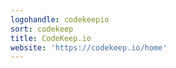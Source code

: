 ```yaml
---
logohandle: codekeepio
sort: codekeep
title: CodeKeep.io
website: 'https://codekeep.io/home'
---
```


